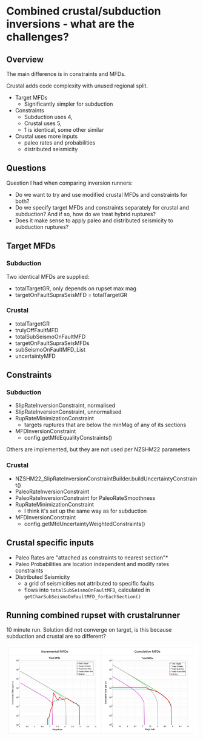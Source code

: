 # Combined crustal/subduction inversions - what are the challenges?

## Overview

The main difference is in constraints and MFDs.

Crustal adds code complexity with unused regional split.

- Target MFDs
  - Significantly simpler for subduction
- Constraints
  - Subduction uses 4, 
  - Crustal uses 5, 
  - 1 is identical, some other similar
- Crustal uses more inputs
  - paleo rates and probabilities
  - distributed seismicity

## Questions

Question I had when comparing inversion runners:

- Do we want to try and use modified crustal MFDs and constraints for both?
- Do we specify target MFDs and constraints separately for crustal and subduction? And if so, how do we treat hybrid ruptures?
- Does it make sense to apply paleo and distributed seismicity to subduction ruptures?

## Target MFDs

### Subduction
Two identical MFDs are supplied: 
- totalTargetGR, only depends on rupset max mag
- targetOnFaultSupraSeisMFD = totalTargetGR

### Crustal
- totalTargetGR
- trulyOffFaultMFD
- totalSubSeismoOnFaultMFD
- targetOnFaultSupraSeisMFDs
- subSeismoOnFaultMFD_List
- uncertaintyMFD

## Constraints

### Subduction
- SlipRateInversionConstraint, normalised
- SlipRateInversionConstraint, unnormalised
- RupRateMinimizationConstraint
  - targets ruptures that are below the minMag of any of its sections
- MFDInversionConstraint
  - config.getMfdEqualityConstraints()

Others are implemented, but they are not used per NZSHM22 parameters

### Crustal

- NZSHM22_SlipRateInversionConstraintBuilder.buildUncertaintyConstraint()
- PaleoRateInversionConstraint
- PaleoRateInversionConstraint for PaleoRateSmoothness
- RupRateMinimizationConstraint
  - I think it's set up the same way as for subduction
- MFDInversionConstraint
  - config.getMfdUncertaintyWeightedConstraints()

## Crustal specific inputs

- Paleo Rates are "attached as constraints to nearest section"*
- Paleo Probabilities are location independent and modify rates constraints
- Distributed Seismicity
  - a grid of seismicities not attributed to specific faults
  - flows into `totalSubSeismoOnFaultMFD`, calculated in `getCharSubSeismoOnFaultMFD_forEachSection()`

## Running combined rupset with crustalrunner

10 minute run. Solution did not converge on target, is this because subduction and crustal are so different?

![Screenshot 2024-03-29 130626.png](Screenshot%202024-03-29%20130626.png)
